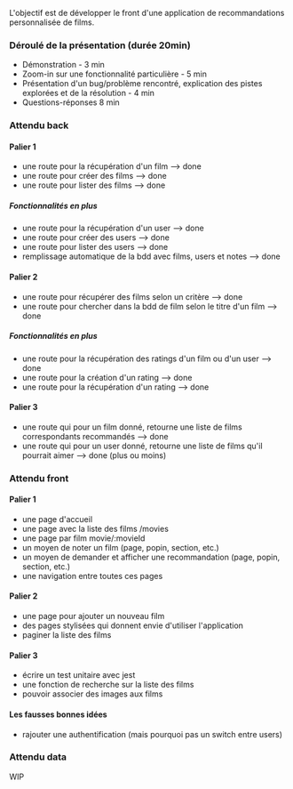 L'objectif est de développer le front d'une application de recommandations personnalisée de films.

### Déroulé de la présentation (durée 20min)

- Démonstration - 3 min
- Zoom-in sur une fonctionnalité particulière - 5 min
- Présentation d'un bug/problème rencontré, explication des pistes explorées et de la résolution - 4 min
- Questions-réponses 8 min

### Attendu back

#### Palier 1
- une route pour la récupération d'un film  --> done
- une route pour créer des films            --> done
- une route pour lister des films           --> done

##### Fonctionnalités en plus
- une route pour la récupération d'un user  --> done
- une route pour créer des users            --> done
- une route pour lister des users           --> done
- remplissage automatique de la bdd avec films, users et notes  --> done

#### Palier 2
- une route pour récupérer des films selon un critère                   --> done
- une route pour chercher dans la bdd de film selon le titre d'un film  --> done

##### Fonctionnalités en plus
- une route pour la récupération des ratings d'un film ou d'un user  --> done
- une route pour la création d'un rating                             --> done
- une route pour la récupération d'un rating                         --> done

#### Palier 3
- une route qui pour un film donné, retourne une liste de films correspondants recommandés  --> done
- une route qui pour un user donné, retourne une liste de films qu'il pourrait aimer        --> done (plus ou moins)

### Attendu front

#### Palier 1
- une page d'accueil
- une page avec la liste des films /movies
- une page par film movie/:movieId
- un moyen de noter un film (page, popin, section, etc.)
- un moyen de demander et afficher une recommandation (page, popin, section, etc.)
- une navigation entre toutes ces pages

#### Palier 2
- une page pour ajouter un nouveau film
- des pages stylisées qui donnent envie d'utiliser l'application
- paginer la liste des films

#### Palier 3
- écrire un test unitaire avec jest
- une fonction de recherche sur la liste des films
- pouvoir associer des images aux films

#### Les fausses bonnes idées
- rajouter une authentification (mais pourquoi pas un switch entre users)


### Attendu data

WIP
